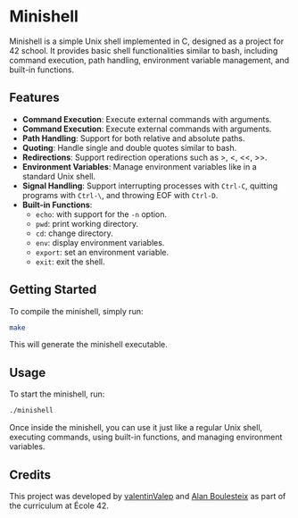# Minishell
Minishell is a simple Unix shell implemented in C, designed as a project for 42 school. It provides basic shell functionalities similar to bash, including command execution, path handling, environment variable management, and built-in functions.

## Features
- **Command Execution**: Execute external commands with arguments.
- **Command Execution**: Execute external commands with arguments.
- **Path Handling**: Support for both relative and absolute paths.
- **Quoting**: Handle single and double quotes similar to bash.
- **Redirections**: Support redirection operations such as >, <, <<, >>.
- **Environment Variables**: Manage environment variables like in a standard Unix shell.
- **Signal Handling**: Support interrupting processes with `Ctrl-C`, quitting programs with `Ctrl-\`, and throwing EOF with `Ctrl-D`.
- **Built-in Functions**:
  - `echo`: with support for the `-n` option.
  - `pwd`: print working directory.
  - `cd`: change directory.
  - `env`: display environment variables.
  - `export`: set an environment variable.
  - `exit`: exit the shell.

## Getting Started
To compile the minishell, simply run:
```bash
make
```
This will generate the minishell executable.

## Usage
To start the minishell, run:
```bash
./minishell
```
Once inside the minishell, you can use it just like a regular Unix shell, executing commands, using built-in functions, and managing environment variables.

## Credits
This project was developed by [valentinValep](https://github.com/valentinValep) and [Alan Boulesteix](https://github.com/AlanBoulesteix) as part of the curriculum at École 42.

